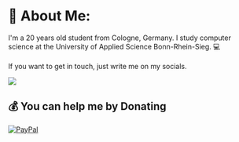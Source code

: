 # 💫 About Me:
I'm a 20 years old student from Cologne, Germany. I study computer science at the University of Applied Science Bonn-Rhein-Sieg. 💻<br><br>If you want to get in touch, just write me on my socials.

[![](https://visitcount.itsvg.in/api?id=immnlshn&icon=2&color=6)](https://visitcount.itsvg.in)

  ## 💰 You can help me by Donating
  [![PayPal](https://img.shields.io/badge/PayPal-00457C?style=for-the-badge&logo=paypal&logoColor=white)](https://paypal.me/immnlshn) 

  
